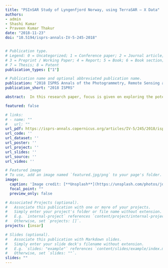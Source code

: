 ```yaml
---
title: "PSInSAR Study of Lyngenfjord Norway, using TerraSAR – X Data"
authors:
- admin
- Shashi Kumar
- Praveen Kumar Thakur
date: "2018-11-23"
doi: "10.5194/isprs-annals-IV-5-245-2018"


# Publication type.
# Legend: 0 = Uncategorized; 1 = Conference paper; 2 = Journal article;
# 3 = Preprint / Working Paper; 4 = Report; 5 = Book; 6 = Book section;
# 7 = Thesis; 8 = Patent
publication_types: ["1"]

# Publication name and optional abbreviated publication name.
publication: "2018 ISPRS Annals of the Photogrammetry, Remote Sensing and Spatial Information Sciences"
publication_short: "2018 ISPRS"

abstract:  In this research paper, focus is given on exploring the potential of Persistent Scatterer Interferometric Synthetic Aperture Radar (PSInSAR) technique for the measurement of landslide, which is the extension of existing DInSAR technique. In PSInSAR technique, the movement is measured by finding the phase shift in the scatterers present in the study area through the course of time. The backscattering of such a scatterer does not change during the study. By using this technique, 32 datasets acquired over a period of time i.e. from 2009 to 2011 over the area of Troms County of Lyngen Fjord, Norway are analysed. The dataset utilised are acquired with TerraSAR-X and TanDEM-X pair, in Stripmap mode of acquisition. Coregistration of dataset with subpixel accuracy is done with master images is done to align all the dataset correctly. APS estimation is done in order to remove the phase decorrelation caused by the atmosphere, movement, etc. using algorithms for phase unwrapping which allowed the processing of sparse data and the effect of atmosphere is reduced by doing analysis on temporal basis of the phase shift in interferograms of successive datasets. By this study it has been tried to show the estimation of shift can be done by the temporal analysis of the data acquired by TerraSAR-X. The velocity output is displayed in a map reflecting the velocity of movement. Apart from this, the data properties such as baseline distribution both temporal and spatial are displayed in a chart. Other outputs obtained are the atmospheric Phase Screen, sparse point distribution, reflectivity map of the study area etc. are displayed using a map of terrain. The output velocity obtained of the terrain movement is found to be in the range of −40 mm/yr to −70 mm/yr.

featured: false

# links:
# - name: ""
#   url: ""
url_pdf: https://isprs-annals.copernicus.org/articles/IV-5/245/2018/isprs-annals-IV-5-245-2018.pdf
url_code: ''
url_dataset: ''
url_poster: ''
url_project: ''
url_slides: ''
url_source: ''
url_video: ''

# Featured image
# To use, add an image named `featured.jpg/png` to your page's folder. 
image:
  caption: 'Image credit: [**Unsplash**](https://unsplash.com/photos/jdD8gXaTZsc)'
  focal_point: ""
  preview_only: false

# Associated Projects (optional).
#   Associate this publication with one or more of your projects.
#   Simply enter your project's folder or file name without extension.
#   E.g. `internal-project` references `content/project/internal-project/index.md`.
#   Otherwise, set `projects: []`.
projects: [insar]

# Slides (optional).
#   Associate this publication with Markdown slides.
#   Simply enter your slide deck's filename without extension.
#   E.g. `slides: "example"` references `content/slides/example/index.md`.
#   Otherwise, set `slides: ""`.
slides: ""
---
```


